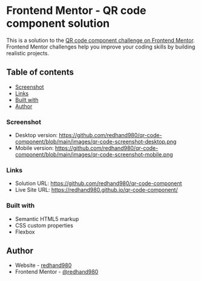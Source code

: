 # Frontend Mentor - QR code component solution

This is a solution to the [QR code component challenge on Frontend Mentor](https://www.frontendmentor.io/challenges/qr-code-component-iux_sIO_H). Frontend Mentor challenges help you improve your coding skills by building realistic projects. 

## Table of contents

  - [Screenshot](#screenshot)
  - [Links](#links)
  - [Built with](#built-with)
  - [Author](#author)


### Screenshot
- Desktop version: https://github.com/redhand980/qr-code-component/blob/main/images/qr-code-screenshot-desktop.png
- Mobile version: https://github.com/redhand980/qr-code-component/blob/main/images/qr-code-screenshot-mobile.png


### Links
- Solution URL: https://github.com/redhand980/qr-code-component
- Live Site URL:  https://redhand980.github.io/qr-code-component/



### Built with
- Semantic HTML5 markup
- CSS custom properties
- Flexbox


## Author
- Website - [redhand980](https://github.com/@redhand980/)
- Frontend Mentor - [@redhand980]([https://www.frontendmentor.io/profile/yourusername](https://www.frontendmentor.io/profile/redhand980))


